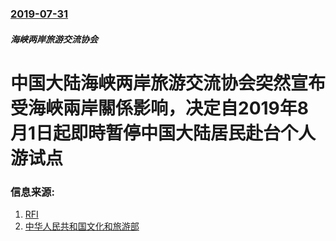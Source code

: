 ### [2019-07-31](/news/2019/07/31/index.md)

##### 海峡两岸旅游交流协会
# 中国大陆海峡两岸旅游交流协会突然宣布受海峽兩岸關係影响，决定自2019年8月1日起即時暂停中国大陆居民赴台个人游试点 




### 信息来源:

1. [RFI](http://cn.rfi.fr/%E4%B8%AD%E5%9B%BD/20190801-%E8%94%A1%E8%8B%B1%E6%96%87%E9%99%8D%E4%BD%8E%E5%AF%B9%E9%99%86%E5%AE%A2%E4%BE%9D%E8%B5%96%E6%89%A9%E5%A4%A7%E5%86%85%E9%9C%80-%E6%83%9C%E5%A4%A7%E9%99%86%E5%B9%B4%E8%BD%BB%E4%BA%BA%E5%A4%B1%E5%8E%BB%E4%BD%93%E9%AA%8C%E8%87%AA%E7%94%B1%E6%9D%83)
2. [中华人民共和国文化和旅游部](https://www.mct.gov.cn/whzx/ggtz/201907/t20190731_845439.htm)
